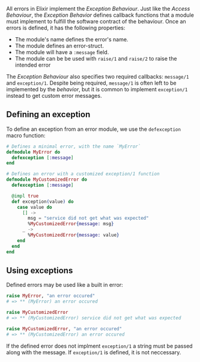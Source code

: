 All errors in Elixir implement the _Exception Behaviour_. Just like the _Access Behaviour_, the _Exception Behavior_ defines callback functions that a module must implement to fulfill the software contract of the behaviour. Once an errors is defined, it has the following properties:

- The module's name defines the error's name.
- The module defines an error-struct.
- The module will have a `:message` field.
- The module can be be used with `raise/1` and `raise/2` to raise the intended error

The _Exception Behaviour_ also specifies two required callbacks: `message/1` and `exception/1`. Despite being required, `message/1` is often left to be implemented by the _behavior_, but it is common to implement `exception/1` instead to get custom error messages.

## Defining an exception

To define an exception from an error module, we use the `defexception` macro function:

```elixir
# Defines a minimal error, with the name `MyError`
defmodule MyError do
  defexception [:message]
end

# Defines an error with a customized exception/1 function
defmodule MyCustomizedError do
  defexception [:message]

  @impl true
  def exception(value) do
    case value do
      [] ->
        msg = "service did not get what was expected"
        %MyCustomizedError{message: msg}
      _ ->
        %MyCustomizedError{message: value}
    end
  end
end
```

## Using exceptions

Defined errors may be used like a built in error:

```elixir
raise MyError, "an error occured"
# => ** (MyError) an error occured

raise MyCustomizedError
# => ** (MyCustomizedError) service did not get what was expected

raise MyCustomizedError, "an error occured"
# => ** (MyCustomizedError) an error occured
```

If the defined error does not implment `exception/1` a string must be passed along with the message. If `exception/1` is defined, it is not neccessary.
